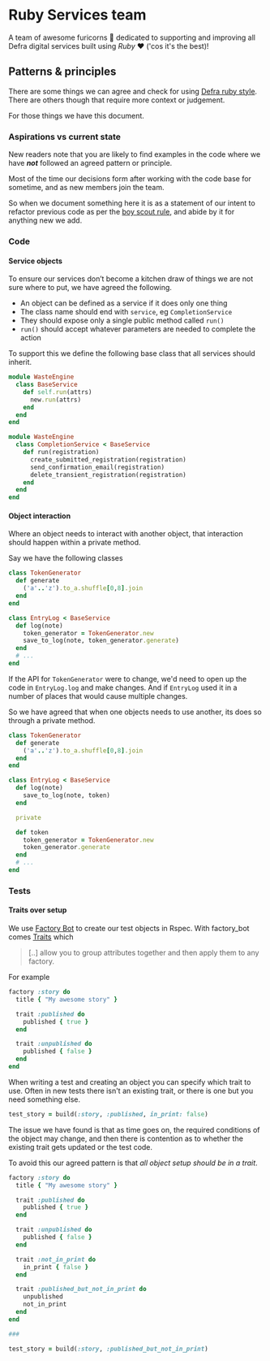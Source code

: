 # Ruby Services team

A team of awesome furicorns 🦄 dedicated to supporting and improving all Defra digital services built using *Ruby* ❤️ ('cos it's the best)!

## Patterns & principles

There are some things we can agree and check for using [Defra ruby style](https://github.com/DEFRA/defra-ruby-style). There are others though that require more context or judgement.

For those things we have this document.

### Aspirations vs current state

New readers note that you are likely to find examples in the code where we have ***not*** followed an agreed pattern or principle.

Most of the time our decisions form after working with the code base for sometime, and as new members join the team.

So when we document something here it is as a statement of our intent to refactor previous code as per the [boy scout rule](https://www.oreilly.com/library/view/97-things-every/9780596809515/ch08.html), and abide by it for anything new we add.

### Code

#### Service objects

To ensure our services don’t become a kitchen draw of things we are not sure where to put, we have agreed the following.

- An object can be defined as a service if it does only one thing
- The class name should end with `service`, eg `CompletionService`
- They should expose only a single public method called `run()`
- `run()` should accept whatever parameters are needed to complete the action

To support this we define the following base class that all services should inherit.

```ruby
module WasteEngine
  class BaseService
    def self.run(attrs)
      new.run(attrs)
    end
  end
end

module WasteEngine
  class CompletionService < BaseService
    def run(registration)
      create_submitted_registration(registration)
      send_confirmation_email(registration)
      delete_transient_registration(registration)
    end
  end
end
```

#### Object interaction

Where an object needs to interact with another object, that interaction should happen within a private method.

Say we have the following classes

```ruby
class TokenGenerator
  def generate
    ('a'..'z').to_a.shuffle[0,8].join
  end
end

class EntryLog < BaseService
  def log(note)
    token_generator = TokenGenerator.new
    save_to_log(note, token_generator.generate)
  end
  # ...
end
```

If the API for `TokenGenerator` were to change, we'd need to open up the code in `EntryLog.log` and make changes. And if `EntryLog` used it in a number of places that would cause multiple changes.

So we have agreed that when one objects needs to use another, its does so through a private method.

```ruby
class TokenGenerator
  def generate
    ('a'..'z').to_a.shuffle[0,8].join
  end
end

class EntryLog < BaseService
  def log(note)
    save_to_log(note, token)
  end

  private

  def token
    token_generator = TokenGenerator.new
    token_generator.generate
  end
  # ...
end
```

### Tests

#### Traits over setup

We use [Factory Bot](https://github.com/thoughtbot/factory_bot) to create our test objects in Rspec. With factory_bot comes [Traits](https://www.rubydoc.info/gems/factory_bot/file/GETTING_STARTED.md#Traits) which

> [..] allow you to group attributes together and then apply them to any factory.

For example

```ruby
factory :story do
  title { "My awesome story" }

  trait :published do
    published { true }
  end

  trait :unpublished do
    published { false }
  end
end
```

When writing a test and creating an object you can specify which trait to use. Often in new tests there isn't an existing trait, or there is one but you need something else.

```ruby
test_story = build(:story, :published, in_print: false)
```

The issue we have found is that as time goes on, the required conditions of the object may change, and then there is contention as to whether the existing trait gets updated or the test code.

To avoid this our agreed pattern is that *all object setup should be in a trait*.

```ruby
factory :story do
  title { "My awesome story" }

  trait :published do
    published { true }
  end

  trait :unpublished do
    published { false }
  end

  trait :not_in_print do
    in_print { false }
  end

  trait :published_but_not_in_print do
    unpublished
    not_in_print
  end
end

###

test_story = build(:story, :published_but_not_in_print)
```
